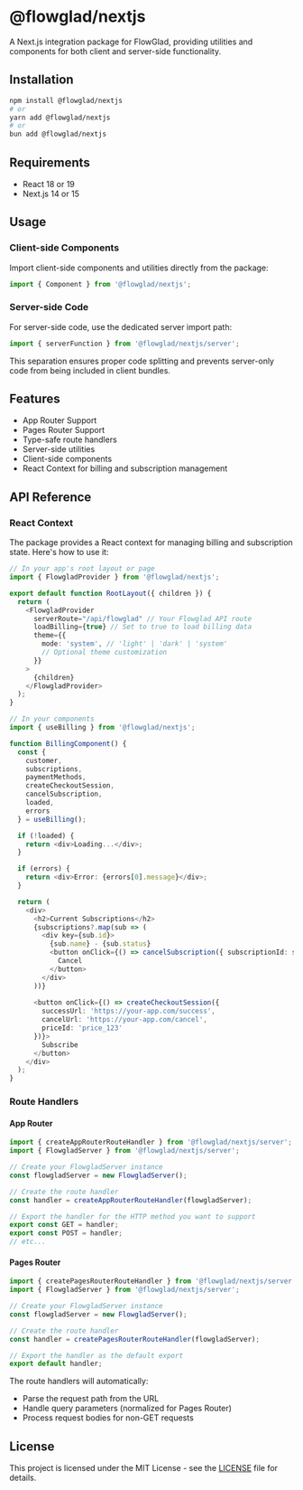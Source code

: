 # @flowglad/nextjs

A Next.js integration package for FlowGlad, providing utilities and components for both client and server-side functionality.

## Installation

```bash
npm install @flowglad/nextjs
# or
yarn add @flowglad/nextjs
# or
bun add @flowglad/nextjs
```

## Requirements

- React 18 or 19
- Next.js 14 or 15

## Usage

### Client-side Components

Import client-side components and utilities directly from the package:

```typescript
import { Component } from '@flowglad/nextjs';
```

### Server-side Code

For server-side code, use the dedicated server import path:

```typescript
import { serverFunction } from '@flowglad/nextjs/server';
```

This separation ensures proper code splitting and prevents server-only code from being included in client bundles.

## Features

- App Router Support
- Pages Router Support
- Type-safe route handlers
- Server-side utilities
- Client-side components
- React Context for billing and subscription management

## API Reference

### React Context

The package provides a React context for managing billing and subscription state. Here's how to use it:

```typescript
// In your app's root layout or page
import { FlowgladProvider } from '@flowglad/nextjs';

export default function RootLayout({ children }) {
  return (
    <FlowgladProvider
      serverRoute="/api/flowglad" // Your Flowglad API route
      loadBilling={true} // Set to true to load billing data
      theme={{
        mode: 'system', // 'light' | 'dark' | 'system'
        // Optional theme customization
      }}
    >
      {children}
    </FlowgladProvider>
  );
}

// In your components
import { useBilling } from '@flowglad/nextjs';

function BillingComponent() {
  const { 
    customer,
    subscriptions,
    paymentMethods,
    createCheckoutSession,
    cancelSubscription,
    loaded,
    errors 
  } = useBilling();

  if (!loaded) {
    return <div>Loading...</div>;
  }

  if (errors) {
    return <div>Error: {errors[0].message}</div>;
  }

  return (
    <div>
      <h2>Current Subscriptions</h2>
      {subscriptions?.map(sub => (
        <div key={sub.id}>
          {sub.name} - {sub.status}
          <button onClick={() => cancelSubscription({ subscriptionId: sub.id })}>
            Cancel
          </button>
        </div>
      ))}
      
      <button onClick={() => createCheckoutSession({
        successUrl: 'https://your-app.com/success',
        cancelUrl: 'https://your-app.com/cancel',
        priceId: 'price_123'
      })}>
        Subscribe
      </button>
    </div>
  );
}
```

### Route Handlers

#### App Router

```typescript
import { createAppRouterRouteHandler } from '@flowglad/nextjs/server';
import { FlowgladServer } from '@flowglad/nextjs/server';

// Create your FlowgladServer instance
const flowgladServer = new FlowgladServer();

// Create the route handler
const handler = createAppRouterRouteHandler(flowgladServer);

// Export the handler for the HTTP method you want to support
export const GET = handler;
export const POST = handler;
// etc...
```

#### Pages Router

```typescript
import { createPagesRouterRouteHandler } from '@flowglad/nextjs/server';
import { FlowgladServer } from '@flowglad/nextjs/server';

// Create your FlowgladServer instance
const flowgladServer = new FlowgladServer();

// Create the route handler
const handler = createPagesRouterRouteHandler(flowgladServer);

// Export the handler as the default export
export default handler;
```

The route handlers will automatically:
- Parse the request path from the URL
- Handle query parameters (normalized for Pages Router)
- Process request bodies for non-GET requests

## License

This project is licensed under the MIT License - see the [LICENSE](../../LICENSE) file for details.
